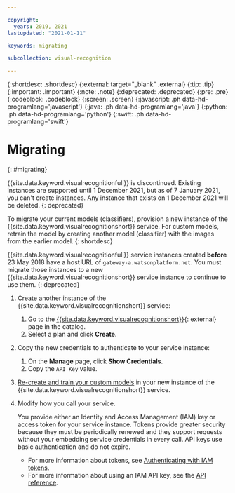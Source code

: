 ```yaml
---

copyright:
  years: 2019, 2021
lastupdated: "2021-01-11"

keywords: migrating

subcollection: visual-recognition

---
```


{:shortdesc: .shortdesc}
{:external: target="_blank" .external}
{:tip: .tip}
{:important: .important}
{:note: .note}
{:deprecated: .deprecated}
{:pre: .pre}
{:codeblock: .codeblock}
{:screen: .screen}
{:javascript: .ph data-hd-programlang='javascript'}
{:java: .ph data-hd-programlang='java'}
{:python: .ph data-hd-programlang='python'}
{:swift: .ph data-hd-programlang='swift'}

# Migrating
{: #migrating}

{{site.data.keyword.visualrecognitionfull}} is discontinued. Existing instances are supported until 1 December 2021, but as of 7 January 2021, you can't create instances. Any instance that exists on 1 December 2021 will be deleted.
{: deprecated}

To migrate your current models (classifiers), provision a new instance of the {{site.data.keyword.visualrecognitionshort}} service. For custom models, retrain the model by creating another model (classifier) with the images from the earlier model.
{: shortdesc}

{{site.data.keyword.visualrecognitionfull}} service instances created **before** 23 May 2018 have a host URL of `gateway-a.watsonplatform.net`. You must migrate those instances to a new {{site.data.keyword.visualrecognitionshort}} service instance to continue to use them.
{: deprecated}

1.  Create another instance of the {{site.data.keyword.visualrecognitionshort}} service:
    1.  Go to the [{{site.data.keyword.visualrecognitionshort}}](https://{DomainName}/catalog/visual-recognition){: external} page in the catalog.
    1.  Select a plan and click **Create**.
1.  Copy the new credentials to authenticate to your service instance:
    1.  On the **Manage** page, click **Show Credentials**.
    1.  Copy the `API Key` value.
1.  [Re-create and train your custom models](/docs/visual-recognition?topic=visual-recognition-tutorial-custom-classifier#tutorial-custom-classifier) in your new instance of the {{site.data.keyword.visualrecognitionshort}} service.
1.  Modify how you call your service.

    You provide either an Identity and Access Management (IAM) key or access token for your service instance. Tokens provide greater security because they must be periodically renewed and they support requests without your embedding service credentials in every call. API keys use basic authentication and do not expire.

    - For more information about tokens, see [Authenticating with IAM tokens](/docs/watson?topic=watson-iam#iam).
    - For more information about using an IAM API key, see the [API reference](https://{DomainName}/apidocs/visual-recognition/#authentication).
